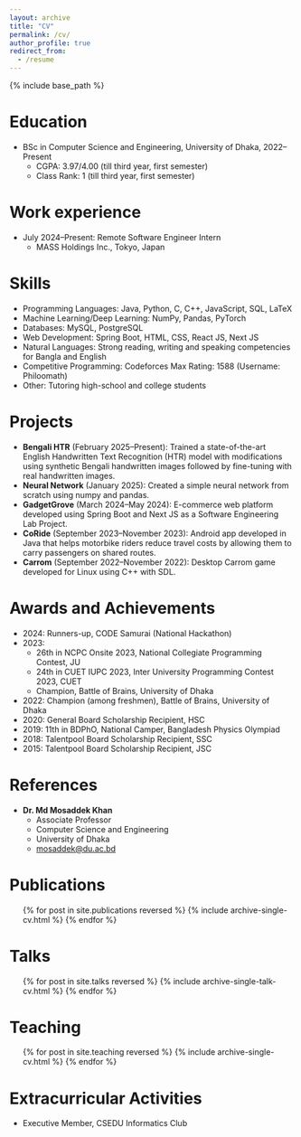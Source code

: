 ```yaml
---
layout: archive
title: "CV"
permalink: /cv/
author_profile: true
redirect_from:
  - /resume
---
```


{% include base_path %}

Education
======
* BSc in Computer Science and Engineering, University of Dhaka, 2022–Present
  * CGPA: 3.97/4.00 (till third year, first semester)
  * Class Rank: 1 (till third year, first semester)

Work experience
======
* July 2024–Present: Remote Software Engineer Intern
  * MASS Holdings Inc., Tokyo, Japan

Skills
======
* Programming Languages: Java, Python, C, C++, JavaScript, SQL, LaTeX
* Machine Learning/Deep Learning: NumPy, Pandas, PyTorch
* Databases: MySQL, PostgreSQL
* Web Development: Spring Boot, HTML, CSS, React JS, Next JS
* Natural Languages: Strong reading, writing and speaking competencies for Bangla and English
* Competitive Programming: Codeforces Max Rating: 1588 (Username: Philoomath)
* Other: Tutoring high-school and college students

Projects
======
* **Bengali HTR** (February 2025–Present): Trained a state-of-the-art English Handwritten Text Recognition (HTR) model with modifications using synthetic Bengali handwritten images followed by fine-tuning with real handwritten images.
* **Neural Network** (January 2025): Created a simple neural network from scratch using numpy and pandas.
* **GadgetGrove** (March 2024–May 2024): E-commerce web platform developed using Spring Boot and Next JS as a Software Engineering Lab Project.
* **CoRide** (September 2023–November 2023): Android app developed in Java that helps motorbike riders reduce travel costs by allowing them to carry passengers on shared routes.
* **Carrom** (September 2022–November 2022): Desktop Carrom game developed for Linux using C++ with SDL.

Awards and Achievements
======
* 2024: Runners-up, CODE Samurai (National Hackathon)
* 2023: 
  * 26th in NCPC Onsite 2023, National Collegiate Programming Contest, JU
  * 24th in CUET IUPC 2023, Inter University Programming Contest 2023, CUET
  * Champion, Battle of Brains, University of Dhaka
* 2022: Champion (among freshmen), Battle of Brains, University of Dhaka
* 2020: General Board Scholarship Recipient, HSC
* 2019: 11th in BDPhO, National Camper, Bangladesh Physics Olympiad
* 2018: Talentpool Board Scholarship Recipient, SSC
* 2015: Talentpool Board Scholarship Recipient, JSC

References
======
* **Dr. Md Mosaddek Khan**
  * Associate Professor
  * Computer Science and Engineering
  * University of Dhaka
  * mosaddek@du.ac.bd

Publications
======
  <ul>{% for post in site.publications reversed %}
    {% include archive-single-cv.html %}
  {% endfor %}</ul>
  
Talks
======
  <ul>{% for post in site.talks reversed %}
    {% include archive-single-talk-cv.html  %}
  {% endfor %}</ul>
  
Teaching
======
  <ul>{% for post in site.teaching reversed %}
    {% include archive-single-cv.html %}
  {% endfor %}</ul>
  
Extracurricular Activities
======
* Executive Member, CSEDU Informatics Club

<!-- ---
layout: archive
title: "CV"
permalink: /cv/
author_profile: true
redirect_from:
  - /resume
---

{% include base_path %}

Education
======
* Ph.D in Version Control Theory, GitHub University, 2018 (expected)
* M.S. in Jekyll, GitHub University, 2014
* B.S. in GitHub, GitHub University, 2012

Work experience
======
* Spring 2024: Academic Pages Collaborator
  * GitHub University
  * Duties includes: Updates and improvements to template
  * Supervisor: The Users

* Fall 2015: Research Assistant
  * GitHub University
  * Duties included: Merging pull requests
  * Supervisor: Professor Hub

* Summer 2015: Research Assistant
  * GitHub University
  * Duties included: Tagging issues
  * Supervisor: Professor Git
  
Skills
======
* Skill 1
* Skill 2
  * Sub-skill 2.1
  * Sub-skill 2.2
  * Sub-skill 2.3
* Skill 3

Publications
======
  <ul>{% for post in site.publications reversed %}
    {% include archive-single-cv.html %}
  {% endfor %}</ul>
  
Talks
======
  <ul>{% for post in site.talks reversed %}
    {% include archive-single-talk-cv.html  %}
  {% endfor %}</ul>
  
Teaching
======
  <ul>{% for post in site.teaching reversed %}
    {% include archive-single-cv.html %}
  {% endfor %}</ul>
  
Service and leadership
======
* Currently signed in to 43 different slack teams -->
